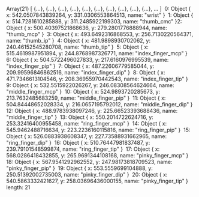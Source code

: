Array(21) [ {…}, {…}, {…}, {…}, {…}, {…}, {…}, {…}, {…}, {…}, … ]
​
0: Object { x: 542.0507843839264, y: 331.0306553864513, name: "wrist" }
​
1: Object { x: 514.7281610285888, y: 311.2485922199303, name: "thumb_cmc" }
​
2: Object { x: 500.40397521868636, y: 279.2801776888944, name: "thumb_mcp" }
​
3: Object { x: 493.6492316868553, y: 256.7130220564371, name: "thumb_ip" }
​
4: Object { x: 481.9898930702062, y: 240.46152545280708, name: "thumb_tip" }
​
5: Object { x: 515.4619987951894, y: 244.8768987326771, name: "index_finger_mcp" }
​
6: Object { x: 504.5722496027833, y: 217.6160976995539, name: "index_finger_pip" }
​
7: Object { x: 487.22606779585044, y: 209.99596846862516, name: "index_finger_dip" }
​
8: Object { x: 471.7346613104546, y: 208.36955970442543, name: "index_finger_tip" }
​
9: Object { x: 532.5515922026267, y: 246.08308564624664, name: "middle_finger_mcp" }
​
10: Object { x: 524.9893720285673, y: 213.7632485683259, name: "middle_finger_pip" }
​
11: Object { x: 504.84448652028334, y: 216.0657195792012, name: "middle_finger_dip" }
​
12: Object { x: 488.9783938097246, y: 225.66523393688436, name: "middle_finger_tip" }
​
13: Object { x: 550.2014722624716, y: 253.32416400955458, name: "ring_finger_mcp" }
​
14: Object { x: 545.9462488716634, y: 223.2236160115816, name: "ring_finger_pip" }
​
15: Object { x: 526.0883938608347, y: 227.73588931662965, name: "ring_finger_dip" }
​
16: Object { x: 510.76447981837487, y: 239.79101548599874, name: "ring_finger_tip" }
​
17: Object { x: 568.0286418432855, y: 265.9691344108168, name: "pinky_finger_mcp" }
​
18: Object { x: 567.9541292962552, y: 247.98173818709523, name: "pinky_finger_pip" }
​
19: Object { x: 553.5559699104888, y: 250.51392002735003, name: "pinky_finger_dip" }
​
20: Object { x: 540.5863332421627, y: 258.03696436000155, name: "pinky_finger_tip" }
​
length: 21
